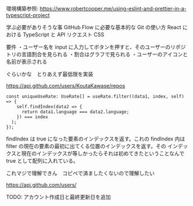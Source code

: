 環境構築参照: https://www.robertcooper.me/using-eslint-and-prettier-in-a-typescript-project

学ぶ必要がありそうな事
GitHub Flow に必要な基本的な Git の使い方
React における TypeScript と API リクエスト
CSS

要件
・ユーザー名を input に入力してボタンを押すと、そのユーザーのリポジトリの言語割合を見られる
・割合はグラフで見られる
・ユーザーのアイコンと名前が表示される

ぐらいかな　とりあえず最低限を実装

https://api.github.com/users/KoutaKawase/repos

```tsx
const uniqueUseRate: UseRate[] = useRate.filter((data1, index, self) => {
    self.findIndex(data2 => {
      return data1.language === data2.language;
    }) === index
  );
});
```

findIndex は true になった要素のインデックスを返す。これの findIndex 内は filter の現在の要素の最初に出てくる位置のインデックスを返す。その
インデックスと現在のインデックスが等しかったらそれは初めてきたということなんで true として配列に入れている。

これマジで理解できん　コピペで済ましたくないので理解したい

https://api.github.com/users/

TODO: アカウント作成日と最終更新日を追加
